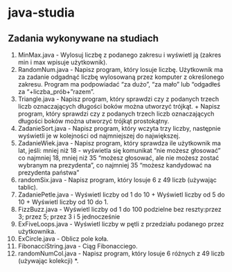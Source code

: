 # java-studia
## Zadania wykonywane na studiach

1. MinMax.java - Wylosuj liczbę z podanego zakresu i wyświetl ją (zakres min i max wpisuje użytkownik).
2. RandomNum.java - Napisz program,  który losuje liczbę. Użytkownik ma za zadanie odgadnąć liczbę wylosowaną przez komputer z określonego zakresu.  Program ma podpowiadać “za dużo”, “za mało” lub “odgadłeś za “+liczba_prób+”razem”.
3. Triangle.java - Napisz program, który sprawdzi czy z podanych trzech liczb oznaczających długości boków można utworzyć trójkąt. + Napisz program, który sprawdzi czy z podanych trzech liczb oznaczających długości boków można utworzyć trójkąt prostokątny.
4. ZadanieSort.java - Napisz program, który wczyta trzy liczby, następnie wyświetli je w kolejności od najmniejszej do największej.
5. ZadanieWiek.java - Napisz program, który sprawdza ile użytkownik ma lat, jeśli: mniej niż 18 - wyświetla się komunikat “nie możesz głosować” co najmniej 18, mniej niż 35 “możesz głosować, ale nie możesz zostać wybranym na prezydenta”, co najmniej 35 “możesz kandydować na prezydenta państwa”
6. randomSix.java - Napisz program, który losuje 6 z 49 liczb (używając tablic).
7. ZadaniePetle.java - Wyświetl liczby od 1 do 10 + Wyświetl liczby od 5 do 10 + Wyświetl liczby od 10 do 1.
8. FizzBuzz.java - Wyświetl liczby od 1 do 100 podzielne bez reszty:przez 3; przez 5; przez 3 i 5 jednocześnie
9. ExFiveLoops.java - Wyświetl liczby w pętli z przedziału podanego przez użytkownika.
10. ExCircle.java - Oblicz pole koła.
11. FibonacciString.java - Ciąg Fibonacciego.
12. randomNumCol.java - Napisz program, który losuje 6 różnych z 49 liczb (używając kolekcji) *.
